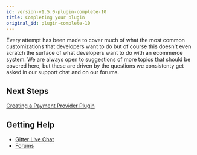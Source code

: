 ```yaml
---
id: version-v1.5.0-plugin-complete-10
title: Completing your plugin
original_id: plugin-complete-10
---
```

    
Every attempt has been made to cover much of what the most common customizations that developers want to do but of course this doesn't even scratch the surface of what developers want to do with an ecommerce system. We are always open to suggestions of more topics that should be covered here, but these are driven by the questions we consistenty get asked in our support chat and on our forums.

## Next Steps

[Creating a Payment Provider Plugin](creating-a-payment-provider.md)

## Getting Help

-   [Gitter Live Chat](https://gitter.im/demandcluster/demandtm_source=badge&utm_medium=badge&utm_campaign=pr-badge&utm_content=badge)
-   [Forums](<>)
